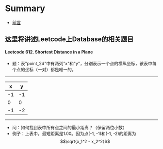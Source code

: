 # Summary
* [前言](README.md)

## 这里将讲述Leetcode上Database的相关题目

#### Leetcode 612. Shortest Distance in a Plane
* 题：表"point_2d"中有两列"x"和"y"，分别表示一个点的横纵坐标，该表中每个点的坐标（一对）都是唯一的。
---------
| x | y |
----|----
|-1 |-1 |
| 0 | 0 |
|-1 |-2 |
---------
* 问：如何找到表中所有点之间的最小距离？（保留两位小数）
* 例子：上表中，最短距离是1.00。因为点(-1, -1)和(-1, -2)的距离为 $$\sqrt{x_1^2 - x_2^2}$$

